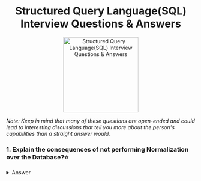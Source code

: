 <h1 align="center">
Structured Query Language(SQL) Interview Questions & Answers
</h1>
<p align="center">
    <img src="" alt="Structured Query Language(SQL) Interview Questions & Answers" width="200"/>
</p>

_Note: Keep in mind that many of these questions are open-ended and could lead to interesting discussions that tell you more about the person's capabilities than a straight answer would._

### 1. Explain the consequences of not performing Normalization over the Database?:star:
<details>
        <summary>
        Answer
        </summary>

</details>
